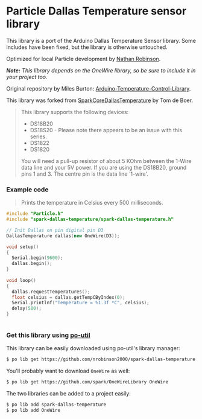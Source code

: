 Particle Dallas Temperature sensor library
===

This library is a port of the Arduino Dallas Temperature Sensor library. Some includes have been fixed, but the library is otherwise untouched.

Optimized for local Particle development by [Nathan Robinson](https://github.com/nrobinson2000).

_**Note:** This library depends on the OneWire library, so be sure to include it in your project too._

Original repository by Miles Burton: [Arduino-Temperature-Control-Library](https://github.com/milesburton/Arduino-Temperature-Control-Library).

This library was forked from [SparkCoreDallasTemperature](https://github.com/tomdeboer/SparkCoreDallasTemperature) by Tom de Boer.

> This library supports the following devices:
> 
> 
> * DS18B20
> * DS18S20 - Please note there appears to be an issue with this series.
> * DS1822
> * DS1820
>
>
> You will need a pull-up resistor of about 5 KOhm between the 1-Wire data line
> and your 5V power. If you are using the DS18B20, ground pins 1 and 3. The
> centre pin is the data line '1-wire'.


### Example code
>Prints the temperature in Celsius every 500 milliseconds.

```cpp
#include "Particle.h"
#include "spark-dallas-temperature/spark-dallas-temperature.h"

// Init Dallas on pin digital pin D3
DallasTemperature dallas(new OneWire(D3));

void setup()
{
  Serial.begin(9600);
  dallas.begin();
}
	
void loop()
{
  dallas.requestTemperatures();
  float celsius = dallas.getTempCByIndex(0);
  Serial.printlnf("Temperature = %1.3f *C", celsius);
  delay(500);
}
	
```

### Get this library using [po-util](https://github.com/nrobinson2000/po-util)

This library can be easily downloaded using po-util's library manager:
```sh
$ po lib get https://github.com/nrobinson2000/spark-dallas-temperature
```
You'll probably want to download `OneWire` as well:
```sh
$ po lib get https://github.com/spark/OneWireLibrary OneWire
```

The two libraries can be added to a project easily:
```sh
$ po lib add spark-dallas-temperature
$ po lib add OneWire
```
